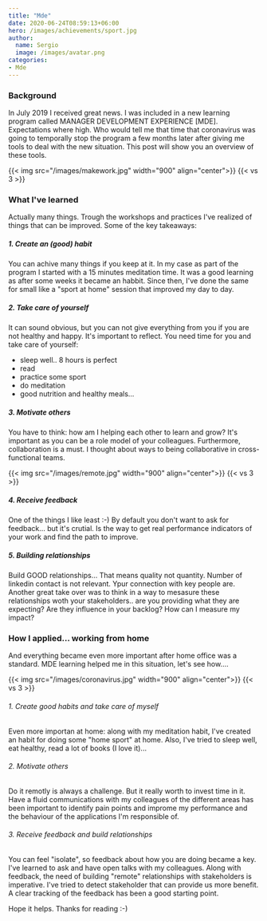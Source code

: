 ```yaml
---
title: "Mde"
date: 2020-06-24T08:59:13+06:00
hero: /images/achievements/sport.jpg
author:
  name: Sergio
  image: /images/avatar.png
categories:
- Mde
---
```


### Background
In July 2019 I received great news. I was included in a new learning program called MANAGER DEVELOPMENT EXPERIENCE [MDE]. Expectations where high. 
Who would tell me that time that coronavirus was going to temporally stop the program a few months later after giving me tools to deal with the new situation.
This post will show you an overview of these tools.

{{< img src="/images/makework.jpg" width="900" align="center">}}
{{< vs 3 >}}

### What I've learned
Actually many things. Trough the workshops and practices I've realized of things that can be improved. Some of the key takeaways:

##### 1. Create an (good) habit
You can achive many things if you keep at it. 
In my case as part of the program I started with a 15 minutes meditation time. It was a good learning as after some weeks it became an habbit. Since then, I've done the same for small like a "sport at home" session that improved my day to day.

##### 2. Take care of yourself
It can sound obvious, but you can not give everything from you if you are not healthy and happy. It's important to reflect. You need time for you and take care of yourself: 
- sleep well.. 8 hours is perfect
- read 
- practice some sport
- do meditation
- good nutrition and healthy meals...

##### 3. Motivate others
You have to think: how am I helping each other to learn and grow? It's important as you can be a role model of your colleagues. 
Furthermore, collaboration is a must. I thought about ways to being collaborative in cross-functional teams.

{{< img src="/images/remote.jpg" width="900" align="center">}}
{{< vs 3 >}}

##### 4. Receive feedback
One of the things I like least :-) By default you don't want to ask for feedback... but it's crutial. Is the way to get real performance indicators of your work and find the path to improve.

##### 5. Building relationships
Build GOOD relationships... That means quality not quantity. Number of linkedin contact is not relevant. Ypur connection with key people are.
Another great take over was to think in a way to mesasure these relationships woth your stakeholders.. are you providing what they are expecting? Are they influence in your backlog? How can I measure my impact?


### How I applied... working from home 

And everything became even more important after home office was a standard. MDE learning helped me in this situation, let's see how....

{{< img src="/images/coronavirus.jpg" width="900" align="center">}}
{{< vs 3 >}}

###### 1. Create good habits and take care of myself
Even more importan at home: along with my meditation habit, I've created an habit for doing some "home sport" at home.
Also, I've tried to sleep well, eat healthy, read a lot of books (I love it)...

###### 2. Motivate others
Do it remotly is always a challenge. But it really worth to invest time in it. Have a fluid communications with my colleagues of the different areas has been important to identify pain points and improme my performance and the behaviour of the applications I'm responsible of.

###### 3. Receive feedback and build relationships
You can feel "isolate", so feedback about how you are doing became a key. I've learned to ask and have open talks with my colleagues.
Along with feedback, the need of building "remote" relationships with stakeholders is imperative. I've tried to detect stakeholder that can provide us more benefit. A clear tracking of the feedback has been a good starting point.

Hope it helps. Thanks for reading :-)